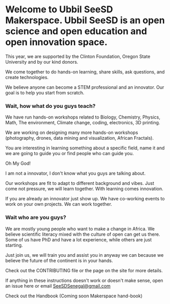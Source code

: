 Welcome to Ubbil SeeSD Makerspace. Ubbil SeeSD is an open science and open education and open innovation space. 
============
This year, we are supported by the Clinton Foundation, Oregon State University and by our kind donors. 

We come together to do hands-on learning, share skills, ask questions, and create technologies. 

We believe anyone can become a STEM professional and an innovator. Our goal is to help you start from scratch. 

### Wait, how what do you guys teach?

We have run hands-on workshops related to Biology, Chemistry, Physics, Math, The environment, Climate change, coding, electronics, 3D printing. 

We are working on designing many more hands-on workshops (photography, drones, data mining and visualization, African Fractals). 

You are interesting in learning something about a specific field, name it and we are going to guide you or find people who can guide you. 

Oh My God! 

I am not a innovator, I don't know what you guys are talking about. 

Our workshops are fit to adapt to different background and vibes. Just come not pressure, we will learn together. With learning comes innovation.

If you are already an innovator just show up. We have co-working events to work on your own projects. We can work together.

### Wait who are you guys? 

We are mostly young people who want to make a change in Africa. We believe scientific literacy mixed with the culture of open can get us there. 
Some of us have PhD and have a lot experience, while others are just starting.


Just join us, we will train you and assist you in anyway we can because we believe the future of the continent is in your hands. 


Check out the CONTRIBUTING file or the page on the site for more details.

If anything in these instructions doesn't work or doesn't make sense, open an issue here or email SeeSDSenegal@gmail.com 

Check out the Handbook (Coming soon Makerspace hand-book)

